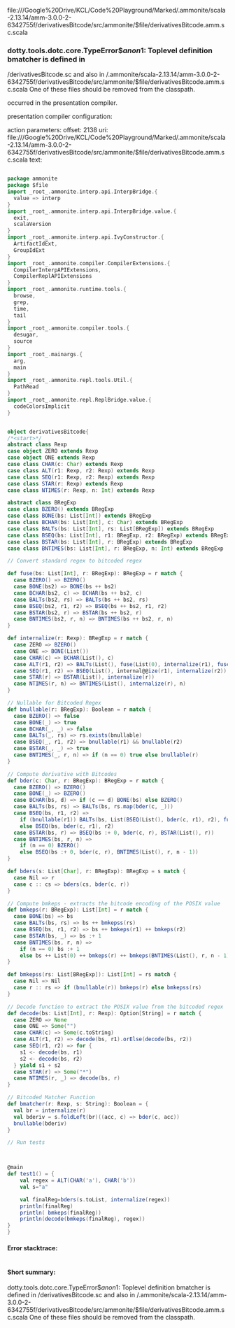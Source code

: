 file://<HOME>/Google%20Drive/KCL/Code%20Playground/Marked/.ammonite/scala-2.13.14/amm-3.0.0-2-6342755f/derivativesBitcode/src/ammonite/$file/derivativesBitcode.amm.sc.scala
### dotty.tools.dotc.core.TypeError$$anon$1: Toplevel definition bmatcher is defined in
  <WORKSPACE>/derivativesBitcode.sc
and also in
  <WORKSPACE>/.ammonite/scala-2.13.14/amm-3.0.0-2-6342755f/derivativesBitcode/src/ammonite/$file/derivativesBitcode.amm.sc.scala
One of these files should be removed from the classpath.

occurred in the presentation compiler.

presentation compiler configuration:


action parameters:
offset: 2138
uri: file://<HOME>/Google%20Drive/KCL/Code%20Playground/Marked/.ammonite/scala-2.13.14/amm-3.0.0-2-6342755f/derivativesBitcode/src/ammonite/$file/derivativesBitcode.amm.sc.scala
text:
```scala

package ammonite
package $file
import _root_.ammonite.interp.api.InterpBridge.{
  value => interp
}
import _root_.ammonite.interp.api.InterpBridge.value.{
  exit,
  scalaVersion
}
import _root_.ammonite.interp.api.IvyConstructor.{
  ArtifactIdExt,
  GroupIdExt
}
import _root_.ammonite.compiler.CompilerExtensions.{
  CompilerInterpAPIExtensions,
  CompilerReplAPIExtensions
}
import _root_.ammonite.runtime.tools.{
  browse,
  grep,
  time,
  tail
}
import _root_.ammonite.compiler.tools.{
  desugar,
  source
}
import _root_.mainargs.{
  arg,
  main
}
import _root_.ammonite.repl.tools.Util.{
  PathRead
}
import _root_.ammonite.repl.ReplBridge.value.{
  codeColorsImplicit
}


object derivativesBitcode{
/*<start>*/
abstract class Rexp
case object ZERO extends Rexp
case object ONE extends Rexp
case class CHAR(c: Char) extends Rexp
case class ALT(r1: Rexp, r2: Rexp) extends Rexp 
case class SEQ(r1: Rexp, r2: Rexp) extends Rexp 
case class STAR(r: Rexp) extends Rexp 
case class NTIMES(r: Rexp, n: Int) extends Rexp 

abstract class BRegExp
case class BZERO() extends BRegExp
case class BONE(bs: List[Int]) extends BRegExp
case class BCHAR(bs: List[Int], c: Char) extends BRegExp
case class BALTs(bs: List[Int], rs: List[BRegExp]) extends BRegExp
case class BSEQ(bs: List[Int], r1: BRegExp, r2: BRegExp) extends BRegExp
case class BSTAR(bs: List[Int], r: BRegExp) extends BRegExp
case class BNTIMES(bs: List[Int], r: BRegExp, n: Int) extends BRegExp

// Convert standard regex to bitcoded regex

def fuse(bs: List[Int], r: BRegExp): BRegExp = r match {
  case BZERO() => BZERO()
  case BONE(bs2) => BONE(bs ++ bs2)
  case BCHAR(bs2, c) => BCHAR(bs ++ bs2, c)
  case BALTs(bs2, rs) => BALTs(bs ++ bs2, rs)
  case BSEQ(bs2, r1, r2) => BSEQ(bs ++ bs2, r1, r2)
  case BSTAR(bs2, r) => BSTAR(bs ++ bs2, r)
  case BNTIMES(bs2, r, n) => BNTIMES(bs ++ bs2, r, n)
}

def internalize(r: Rexp): BRegExp = r match {
  case ZERO => BZERO()
  case ONE => BONE(List())
  case CHAR(c) => BCHAR(List(), c)
  case ALT(r1, r2) => BALTs(List(), fuse(List(0), internalize(r1), fuse(List(1), internalize(r2))))
  case SEQ(r1, r2) => BSEQ(List(), internal@@ize(r1), internalize(r2))
  case STAR(r) => BSTAR(List(), internalize(r))
  case NTIMES(r, n) => BNTIMES(List(), internalize(r), n)
}

// Nullable for Bitcoded Regex
def bnullable(r: BRegExp): Boolean = r match {
  case BZERO() => false
  case BONE(_) => true
  case BCHAR(_, _) => false
  case BALTs(_, rs) => rs.exists(bnullable)
  case BSEQ(_, r1, r2) => bnullable(r1) && bnullable(r2)
  case BSTAR(_, _) => true
  case BNTIMES(_, r, n) => if (n == 0) true else bnullable(r)
}

// Compute derivative with Bitcodes
def bder(c: Char, r: BRegExp): BRegExp = r match {
  case BZERO() => BZERO()
  case BONE(_) => BZERO()
  case BCHAR(bs, d) => if (c == d) BONE(bs) else BZERO()
  case BALTs(bs, rs) => BALTs(bs, rs.map(bder(c, _)))
  case BSEQ(bs, r1, r2) => 
    if (bnullable(r1)) BALTs(bs, List(BSEQ(List(), bder(c, r1), r2), fuse(bmkeps(r1), bder(c, r2))))
    else BSEQ(bs, bder(c, r1), r2)
  case BSTAR(bs, r) => BSEQ(bs :+ 0, bder(c, r), BSTAR(List(), r))
  case BNTIMES(bs, r, n) => 
    if (n == 0) BZERO()
    else BSEQ(bs :+ 0, bder(c, r), BNTIMES(List(), r, n - 1))
}

def bders(s: List[Char], r: BRegExp): BRegExp = s match {
  case Nil => r
  case c :: cs => bders(cs, bder(c, r))
}

// Compute bmkeps - extracts the bitcode encoding of the POSIX value
def bmkeps(r: BRegExp): List[Int] = r match {
  case BONE(bs) => bs
  case BALTs(bs, rs) => bs ++ bmkepss(rs)
  case BSEQ(bs, r1, r2) => bs ++ bmkeps(r1) ++ bmkeps(r2)
  case BSTAR(bs, _) => bs :+ 1
  case BNTIMES(bs, r, n) => 
    if (n == 0) bs :+ 1
    else bs ++ List(0) ++ bmkeps(r) ++ bmkeps(BNTIMES(List(), r, n - 1))
}

def bmkepss(rs: List[BRegExp]): List[Int] = rs match {
  case Nil => Nil
  case r :: rs => if (bnullable(r)) bmkeps(r) else bmkepss(rs)
}

// Decode function to extract the POSIX value from the bitcoded regex
def decode(bs: List[Int], r: Rexp): Option[String] = r match {
  case ZERO => None
  case ONE => Some("")
  case CHAR(c) => Some(c.toString)
  case ALT(r1, r2) => decode(bs, r1).orElse(decode(bs, r2))
  case SEQ(r1, r2) => for {
    s1 <- decode(bs, r1)
    s2 <- decode(bs, r2)
  } yield s1 + s2
  case STAR(r) => Some("*")
  case NTIMES(r, _) => decode(bs, r)
}

// Bitcoded Matcher Function
def bmatcher(r: Rexp, s: String): Boolean = {
  val br = internalize(r)
  val bderiv = s.foldLeft(br)((acc, c) => bder(c, acc))
  bnullable(bderiv)
}

// Run tests



@main
def test1() = {
    val regex = ALT(CHAR('a'), CHAR('b'))
    val s="a"

    val finalReg=bders(s.toList, internalize(regex))
    println(finalReg)
    println( bmkeps(finalReg))
    println(decode(bmkeps(finalReg), regex))
} 
}

```



#### Error stacktrace:

```

```
#### Short summary: 

dotty.tools.dotc.core.TypeError$$anon$1: Toplevel definition bmatcher is defined in
  <WORKSPACE>/derivativesBitcode.sc
and also in
  <WORKSPACE>/.ammonite/scala-2.13.14/amm-3.0.0-2-6342755f/derivativesBitcode/src/ammonite/$file/derivativesBitcode.amm.sc.scala
One of these files should be removed from the classpath.